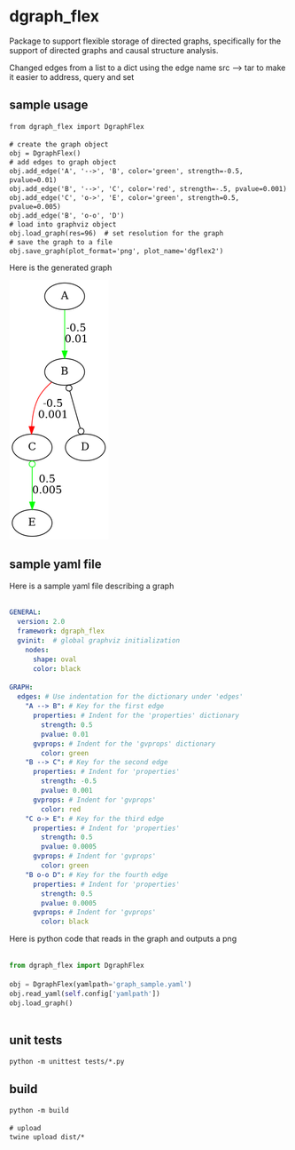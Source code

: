 # dgraph_flex

Package to support flexible storage of directed graphs, specifically for the support of 
directed graphs and causal structure analysis.

Changed edges from a list to a dict using the edge name src --> tar
to make it easier to address, query and set

## sample usage

```
from dgraph_flex import DgraphFlex

# create the graph object
obj = DgraphFlex()
# add edges to graph object
obj.add_edge('A', '-->', 'B', color='green', strength=-0.5, pvalue=0.01)
obj.add_edge('B', '-->', 'C', color='red', strength=-.5, pvalue=0.001)
obj.add_edge('C', 'o->', 'E', color='green', strength=0.5, pvalue=0.005)
obj.add_edge('B', 'o-o', 'D')
# load into graphviz object
obj.load_graph(res=96)  # set resolution for the graph
# save the graph to a file
obj.save_graph(plot_format='png', plot_name='dgflex2')
```
Here is the generated graph

![Example Graph](https://github.com/kelvinlim/dgraph_flex/blob/main/dgraph_flex/dgflex2.png)

## sample yaml file
Here is a sample yaml file describing a graph
```yaml

GENERAL:
  version: 2.0
  framework: dgraph_flex
  gvinit:  # global graphviz initialization
    nodes:
      shape: oval
      color: black

GRAPH:
  edges: # Use indentation for the dictionary under 'edges'
    "A --> B": # Key for the first edge
      properties: # Indent for the 'properties' dictionary
        strength: 0.5
        pvalue: 0.01
      gvprops: # Indent for the 'gvprops' dictionary
        color: green
    "B --> C": # Key for the second edge
      properties: # Indent for 'properties'
        strength: -0.5
        pvalue: 0.001
      gvprops: # Indent for 'gvprops'
        color: red
    "C o-> E": # Key for the third edge
      properties: # Indent for 'properties'
        strength: 0.5
        pvalue: 0.0005
      gvprops: # Indent for 'gvprops'
        color: green
    "B o-o D": # Key for the fourth edge
      properties: # Indent for 'properties'
        strength: 0.5
        pvalue: 0.0005
      gvprops: # Indent for 'gvprops'
        color: black

```
Here is python code that reads in the graph and outputs a png

```python

from dgraph_flex import DgraphFlex

obj = DgraphFlex(yamlpath='graph_sample.yaml')
obj.read_yaml(self.config['yamlpath'])
obj.load_graph()



```

## unit tests

```
python -m unittest tests/*.py
```

## build

```
python -m build

# upload
twine upload dist/*

```